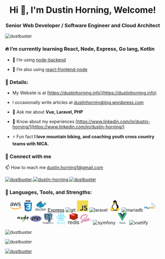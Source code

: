 <h1 align="center">Hi 👋, I'm Dustin Horning, Welcome!</h1>
<h3 align="center">Senior Web Developer / Software Engineer and Cloud Architect</h3>

<p align="left"> <img src="https://komarev.com/ghpvc/?username=dustbuster&label=Profile%20views&color=0e75b6&style=flat" alt="dustbuster" /> </p>

### 🔥 I’m currently learning **React, Node, Express, Go lang, Kotlin**

- 🔭 I’m using [node-backend](https://github.com/dustbuster/node-backend)

- 🔭 I’m also using [react-frontend-node](https://github.com/dustbuster/react-frontend-node)

### 🧐 Details:

- My Website is at [https://dustinhorning.info](https://dustinhorning.info)

- I occasionally write articles at [dustinhorningblog.wordpress.com](dustinhorningblog.wordpress.com)

- 💬 Ask me about **Vue, Laravel, PHP**

- 📄 Know about my experiences [https://www.linkedin.com/in/dustin-horning/](https://www.linkedin.com/in/dustin-horning/)

- ⚡ Fun fact **I love mountain biking, and coaching youth cross country teams with NICA.**

### 🧩 Connect with me

📫 How to reach me [dustin.horning1@gmail.com](mailto:dustin.horning1@gmail.com)

<a href="https://dev.to/dustbuster" target="blank">
  <img align="center" src="https://raw.githubusercontent.com/rahuldkjain/github-profile-readme-generator/master/src/images/icons/Social/devto.svg" alt="dustbuster" height="30" width="40" />
</a>
<a href="https://linkedin.com/in/dustin-horning" target="blank">
  <img align="center" src="https://raw.githubusercontent.com/rahuldkjain/github-profile-readme-generator/master/src/images/icons/Social/linked-in-alt.svg" alt="dustin-horning" height="30" width="40" />
</a>
<a href="https://stackoverflow.com/users/dustbuster" target="blank">
  <img align="center" src="https://raw.githubusercontent.com/rahuldkjain/github-profile-readme-generator/master/src/images/icons/Social/stack-overflow.svg" alt="dustbuster" height="30" width="40" />
</a>

### 🚀 Languages, Tools, and Strengths:

<p align="center"> <a style="text-decoration: none; color: inherit;" href="https://aws.amazon.com" target="_blank" rel="noreferrer"> <img style="" src="https://raw.githubusercontent.com/devicons/devicon/master/icons/amazonwebservices/amazonwebservices-original-wordmark.svg" alt="aws" width="37" height="37"/> </a> <a style="text-decoration: none; color: inherit;" href="https://www.w3schools.com/css/" target="_blank" rel="noreferrer"> <img style="" src="https://raw.githubusercontent.com/devicons/devicon/master/icons/css3/css3-original-wordmark.svg" alt="css3" width="37" height="37"/> </a> <a style="text-decoration: none; color: inherit;" href="https://www.docker.com/" target="_blank" rel="noreferrer"> <img style="" src="https://raw.githubusercontent.com/devicons/devicon/master/icons/docker/docker-original-wordmark.svg" alt="docker" width="37" height="37"/> </a> <a style="font: 15px helvetica neue, open sans, sans-serif; font-weight: 100; color:#444 padding: 10px; margin-bottom: 15px;" href="https://expressjs.com" target="_blank" rel="noreferrer">Express</a> <a style="text-decoration: none; color: inherit;" href="https://git-scm.com/" target="_blank" rel="noreferrer"> <img style="" src="https://www.vectorlogo.zone/logos/git-scm/git-scm-icon.svg" alt="git" width="37" height="37"/> </a> <a style="text-decoration: none; color: inherit;" href="https://developer.mozilla.org/en-US/docs/Web/JavaScript" target="_blank" rel="noreferrer"> <img style="" src="https://raw.githubusercontent.com/devicons/devicon/master/icons/javascript/javascript-original.svg" alt="javascript" width="37" height="37"/> </a> <a style="text-decoration: none; color: inherit;" href="https://laravel.com/" target="_blank" rel="noreferrer"> <img style="" src="https://laravel.com/img/logomark.min.svg" alt="laravel" width="37" height="37"/> </a> <a style="text-decoration: none; color: inherit;" href="https://www.linux.org/" target="_blank" rel="noreferrer"> <img style="" src="https://raw.githubusercontent.com/devicons/devicon/master/icons/linux/linux-original.svg" alt="linux" width="37" height="37"/> </a> <a style="text-decoration: none; color: inherit;" href="https://mariadb.org/" target="_blank" rel="noreferrer"> <img style="" src="https://www.vectorlogo.zone/logos/mariadb/mariadb-icon.svg" alt="mariadb" width="37" height="37"/> </a> <a style="text-decoration: none; color: inherit;" href="https://www.mysql.com/" target="_blank" rel="noreferrer"> <img style="" src="https://raw.githubusercontent.com/devicons/devicon/master/icons/mysql/mysql-original-wordmark.svg" alt="mysql" width="37" height="37"/> </a> <a style="text-decoration: none; color: inherit;" href="https://nodejs.org" target="_blank" rel="noreferrer"> <img style="" src="https://raw.githubusercontent.com/devicons/devicon/master/icons/nodejs/nodejs-original-wordmark.svg" alt="nodejs" width="37" height="37"/> </a> <a style="text-decoration: none; color: inherit;" href="https://www.php.net" target="_blank" rel="noreferrer"> <img style="" src="https://raw.githubusercontent.com/devicons/devicon/master/icons/php/php-original.svg" alt="php" width="37" height="37"/> </a> <a style="text-decoration: none; color: inherit;" href="https://www.postgresql.org" target="_blank" rel="noreferrer"> <img style="" src="https://raw.githubusercontent.com/devicons/devicon/master/icons/postgresql/postgresql-original-wordmark.svg" alt="postgresql" width="37" height="37"/> </a> <a style="text-decoration: none; color: inherit;" href="https://reactjs.org/" target="_blank" rel="noreferrer"> <img style="" src="https://raw.githubusercontent.com/devicons/devicon/master/icons/react/react-original-wordmark.svg" alt="react" width="37" height="37"/> </a> <a style="text-decoration: none; color: inherit;" href="https://redis.io" target="_blank" rel="noreferrer"> <img style="" src="https://raw.githubusercontent.com/devicons/devicon/master/icons/redis/redis-original-wordmark.svg" alt="redis" width="37" height="37"/> </a> <a style="text-decoration: none; color: inherit;" href="https://sass-lang.com" target="_blank" rel="noreferrer"> <img style="" src="https://raw.githubusercontent.com/devicons/devicon/master/icons/sass/sass-original.svg" alt="sass" width="37" height="37"/> </a> <a style="text-decoration: none; color: inherit;" href="https://symfony.com" target="_blank" rel="noreferrer"> <img style="" src="https://symfony.com/logos/symfony_black_03.svg" alt="symfony" width="37" height="37"/> </a> <a style="text-decoration: none; color: inherit;" href="https://vuejs.org/" target="_blank" rel="noreferrer"> <img style="" src="https://raw.githubusercontent.com/devicons/devicon/master/icons/vuejs/vuejs-original-wordmark.svg" alt="vuejs" width="37" height="37"/> </a> <a style="text-decoration: none; color: inherit;" href="https://vuetifyjs.com/en/" target="_blank" rel="noreferrer"> <img style="" src="https://bestofjs.org/logos/vuetify.svg" alt="vuetify" width="37" height="37"/> </a> </p>

<p><img align="" src="https://github-readme-stats.vercel.app/api/top-langs?username=dustbuster&show_icons=true&locale=en&layout=compact" alt="dustbuster" /></p>

<p><img align="" src="https://github-readme-streak-stats.herokuapp.com/?user=dustbuster&" alt="dustbuster" /></p>

<p align=""> <a href="https://github.com/ryo-ma/github-profile-trophy"><img src="https://github-profile-trophy.vercel.app/?username=dustbuster" alt="dustbuster" /></a> </p>

